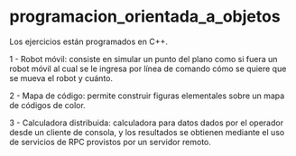 # programacion_orientada_a_objetos
Los ejercicios están programados en C++.  

1 - Robot móvil: consiste en simular un punto del plano como si fuera un robot móvil al cual se le ingresa por línea de comando cómo se quiere que se mueva el robot y cuánto.

2 - Mapa de código: permite construir figuras elementales sobre un mapa de códigos de color.

3 - Calculadora distribuida: calculadora para datos dados por el operador desde un cliente de consola, y los resultados se obtienen mediante el uso de servicios de RPC provistos por un servidor remoto.
